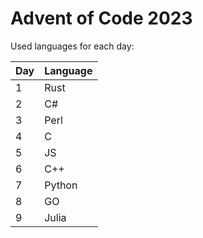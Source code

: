 # Advent of Code 2023

Used languages for each day:

| Day | Language |
|-----|----------|
|  1  | Rust     |
|  2  | C#       |
|  3  | Perl     |
|  4  | C        |
|  5  | JS       |
|  6  | C++      |
|  7  | Python   |
|  8  | GO       |
|  9  | Julia    |
